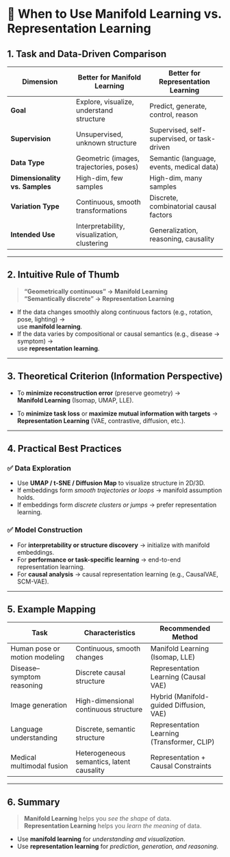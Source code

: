 # 🧭 When to Use Manifold Learning vs. Representation Learning

## 1. Task and Data-Driven Comparison

| Dimension | **Better for Manifold Learning** | **Better for Representation Learning** |
|------------|----------------------------------|----------------------------------------|
| **Goal** | Explore, visualize, understand structure | Predict, generate, control, reason |
| **Supervision** | Unsupervised, unknown structure | Supervised, self-supervised, or task-driven |
| **Data Type** | Geometric (images, trajectories, poses) | Semantic (language, events, medical data) |
| **Dimensionality vs. Samples** | High-dim, few samples | High-dim, many samples |
| **Variation Type** | Continuous, smooth transformations | Discrete, combinatorial causal factors |
| **Intended Use** | Interpretability, visualization, clustering | Generalization, reasoning, causality |

---

## 2. Intuitive Rule of Thumb

> **“Geometrically continuous” → Manifold Learning**  
> **“Semantically discrete” → Representation Learning**

- If the data changes smoothly along continuous factors (e.g., rotation, pose, lighting) →  
  use **manifold learning**.  
- If the data varies by compositional or causal semantics (e.g., disease → symptom) →  
  use **representation learning**.

---

## 3. Theoretical Criterion (Information Perspective)

- To **minimize reconstruction error** (preserve geometry) →  
  **Manifold Learning** (Isomap, UMAP, LLE).

- To **minimize task loss** or **maximize mutual information with targets** →  
  **Representation Learning** (VAE, contrastive, diffusion, etc.).

---

## 4. Practical Best Practices

### ✅ Data Exploration
- Use **UMAP / t-SNE / Diffusion Map** to visualize structure in 2D/3D.  
- If embeddings form *smooth trajectories or loops* → manifold assumption holds.  
- If embeddings form *discrete clusters or jumps* → prefer representation learning.

### ✅ Model Construction
- For **interpretability or structure discovery** → initialize with manifold embeddings.  
- For **performance or task-specific learning** → end-to-end representation learning.  
- For **causal analysis** → causal representation learning (e.g., CausalVAE, SCM-VAE).

---

## 5. Example Mapping

| Task | Characteristics | Recommended Method |
|------|------------------|--------------------|
| Human pose or motion modeling | Continuous, smooth changes | Manifold Learning (Isomap, LLE) |
| Disease–symptom reasoning | Discrete causal structure | Representation Learning (Causal VAE) |
| Image generation | High-dimensional continuous structure | Hybrid (Manifold-guided Diffusion, VAE) |
| Language understanding | Discrete, semantic structure | Representation Learning (Transformer, CLIP) |
| Medical multimodal fusion | Heterogeneous semantics, latent causality | Representation + Causal Constraints |

---

## 6. Summary

> **Manifold Learning** helps you *see the shape* of data.  
> **Representation Learning** helps you *learn the meaning* of data.  

- Use **manifold learning** for *understanding and visualization*.  
- Use **representation learning** for *prediction, generation, and reasoning*.
